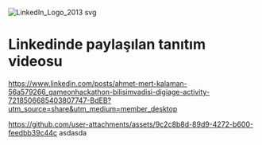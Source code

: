 ![LinkedIn_Logo_2013 svg](https://github.com/user-attachments/assets/b25fb5a5-8fde-494d-a8e0-bd9d11f5fe3e)

# Linkedinde paylaşılan tanıtım videosu

https://www.linkedin.com/posts/ahmet-mert-kalaman-56a579266_gameonhackathon-bilisimvadisi-digiage-activity-7218506685403807747-BdEB?utm_source=share&utm_medium=member_desktop

https://github.com/user-attachments/assets/9c2c8b8d-89d9-4272-b600-feedbb39c44c
asdasda
